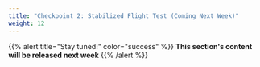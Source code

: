 ```yaml
---
title: "Checkpoint 2: Stabilized Flight Test (Coming Next Week)"
weight: 12
---
```


{{% alert title="Stay tuned!" color="success" %}}
**This section's content will be released next week**
{{% /alert %}}
